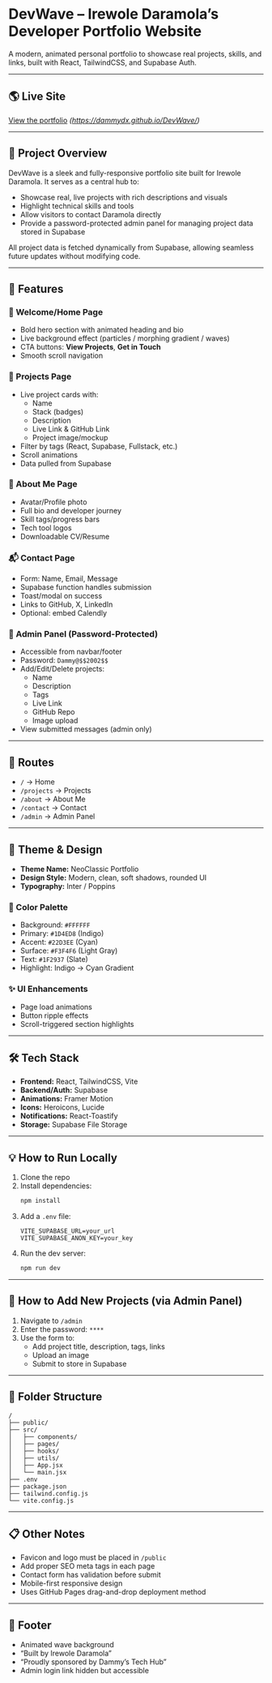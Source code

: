 # DevWave – Irewole Daramola’s Developer Portfolio Website

A modern, animated personal portfolio to showcase real projects, skills, and links, built with React, TailwindCSS, and Supabase Auth.

---

## 🌎 Live Site
[View the portfolio](#) *(https://dammydx.github.io/DevWave/)*

---

## 📄 Project Overview
DevWave is a sleek and fully-responsive portfolio site built for Irewole Daramola. It serves as a central hub to:

- Showcase real, live projects with rich descriptions and visuals
- Highlight technical skills and tools
- Allow visitors to contact Daramola directly
- Provide a password-protected admin panel for managing project data stored in Supabase

All project data is fetched dynamically from Supabase, allowing seamless future updates without modifying code.

---

## 🔮 Features

### 🚀 Welcome/Home Page
- Bold hero section with animated heading and bio
- Live background effect (particles / morphing gradient / waves)
- CTA buttons: **View Projects**, **Get in Touch**
- Smooth scroll navigation

### 📂 Projects Page
- Live project cards with:
  - Name
  - Stack (badges)
  - Description
  - Live Link & GitHub Link
  - Project image/mockup
- Filter by tags (React, Supabase, Fullstack, etc.)
- Scroll animations
- Data pulled from Supabase

### 🤵 About Me Page
- Avatar/Profile photo
- Full bio and developer journey
- Skill tags/progress bars
- Tech tool logos
- Downloadable CV/Resume

### 📬 Contact Page
- Form: Name, Email, Message
- Supabase function handles submission
- Toast/modal on success
- Links to GitHub, X, LinkedIn
- Optional: embed Calendly

### 🚪 Admin Panel (Password-Protected)
- Accessible from navbar/footer
- Password: `Dammy@$$2002$$`
- Add/Edit/Delete projects:
  - Name
  - Description
  - Tags
  - Live Link
  - GitHub Repo
  - Image upload
- View submitted messages (admin only)

---

## 📍 Routes
- `/` → Home
- `/projects` → Projects
- `/about` → About Me
- `/contact` → Contact
- `/admin` → Admin Panel

---

## 🎨 Theme & Design
- **Theme Name:** NeoClassic Portfolio
- **Design Style:** Modern, clean, soft shadows, rounded UI
- **Typography:** Inter / Poppins

### 🌈 Color Palette
- Background: `#FFFFFF`
- Primary: `#1D4ED8` (Indigo)
- Accent: `#22D3EE` (Cyan)
- Surface: `#F3F4F6` (Light Gray)
- Text: `#1F2937` (Slate)
- Highlight: Indigo → Cyan Gradient

### ✨ UI Enhancements
- Page load animations
- Button ripple effects
- Scroll-triggered section highlights

---

## 🛠️ Tech Stack
- **Frontend:** React, TailwindCSS, Vite
- **Backend/Auth:** Supabase
- **Animations:** Framer Motion
- **Icons:** Heroicons, Lucide
- **Notifications:** React-Toastify
- **Storage:** Supabase File Storage

---

## 💡 How to Run Locally
1. Clone the repo
2. Install dependencies:
   ```bash
   npm install
   ```
3. Add a `.env` file:
   ```env
   VITE_SUPABASE_URL=your_url
   VITE_SUPABASE_ANON_KEY=your_key
   ```
4. Run the dev server:
   ```bash
   npm run dev
   ```

---

## 📆 How to Add New Projects (via Admin Panel)
1. Navigate to `/admin`
2. Enter the password: `****`
3. Use the form to:
   - Add project title, description, tags, links
   - Upload an image
   - Submit to store in Supabase

---

## 🔷 Folder Structure
```
/
├── public/
├── src/
│   ├── components/
│   ├── pages/
│   ├── hooks/
│   ├── utils/
│   ├── App.jsx
│   └── main.jsx
├── .env
├── package.json
├── tailwind.config.js
└── vite.config.js
```

---

## 📋 Other Notes
- Favicon and logo must be placed in `/public`
- Add proper SEO meta tags in each page
- Contact form has validation before submit
- Mobile-first responsive design
- Uses GitHub Pages drag-and-drop deployment method

---

## 📎 Footer
- Animated wave background
- “Built by Irewole Daramola”
- “Proudly sponsored by Dammy’s Tech Hub”
- Admin login link hidden but accessible

